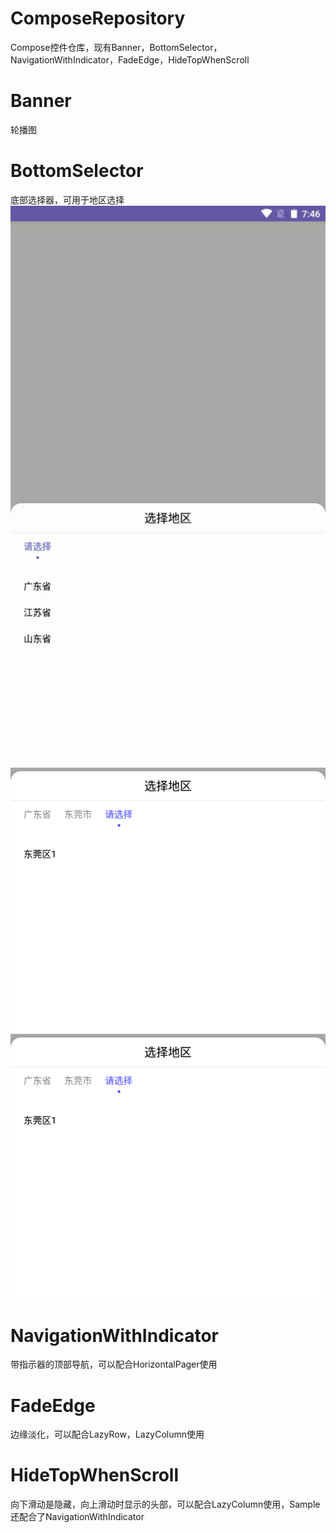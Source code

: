 # ComposeRepository
Compose控件仓库，现有Banner，BottomSelector，NavigationWithIndicator，FadeEdge，HideTopWhenScroll

# Banner
轮播图

# BottomSelector
底部选择器，可用于地区选择
![image](https://github.com/XLZJBFZ/ComposeRepository/blob/master/img/BottomSelector.gif)
![image](https://github.com/XLZJBFZ/ComposeRepository/blob/master/img/BottomSelector.png)
![image](https://raw.githubusercontent.com/XLZJBFZ/ComposeRepository/master/img/BottomSelector.png)



# NavigationWithIndicator

带指示器的顶部导航，可以配合HorizontalPager使用

# FadeEdge

边缘淡化，可以配合LazyRow，LazyColumn使用

# HideTopWhenScroll

向下滑动是隐藏，向上滑动时显示的头部，可以配合LazyColumn使用，Sample还配合了NavigationWithIndicator
